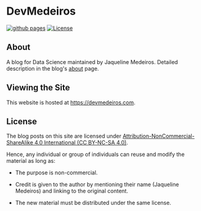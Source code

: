 # DevMedeiros

[![github pages](https://github.com/devmedeiros/devmedeiros.github.io/workflows/github%20pages/badge.svg)](https://github.com/devmedeiros/devmedeiros.github.io/actions?query=workflow:"github+pages") [![License](https://img.shields.io/badge/License-CC_BY--NC--SA_4.0-blue)](#license)

## About

A blog for Data Science maintained by Jaqueline Medeiros. Detailed description in the blog's [about](https://devmedeiros.com/about/) page.

## Viewing the Site

This website is hosted at https://devmedeiros.com.

## License

The blog posts on this site are licensed under [Attribution-NonCommercial-ShareAlike 4.0 International (CC BY-NC-SA 4.0)](https://creativecommons.org/licenses/by-nc-sa/4.0/).

Hence, any individual or group of individuals can reuse and modify the material as long as:

- The purpose is non-commercial.

- Credit is given to the author by mentioning their name (Jaqueline Medeiros) and linking to the original content.

- The new material must be distributed under the same license.

